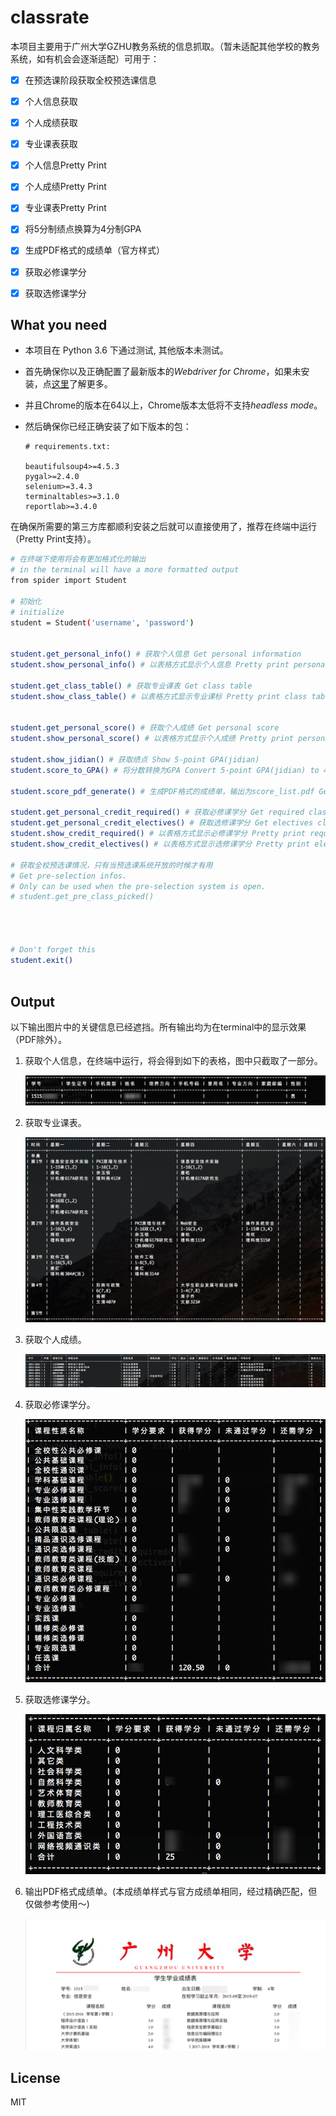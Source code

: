 # classrate
本项目主要用于广州大学GZHU教务系统的信息抓取。（暂未适配其他学校的教务系统，如有机会会逐渐适配）可用于： 

* [x] 在预选课阶段获取全校预选课信息
* [x] 个人信息获取
* [x] 个人成绩获取
* [x] 专业课表获取
* [x] 个人信息Pretty Print
* [x] 个人成绩Pretty Print
* [x] 专业课表Pretty Print
* [x] 将5分制绩点换算为4分制GPA
* [x] 生成PDF格式的成绩单（官方样式）
* [x] 获取必修课学分
* [x] 获取选修课学分


## What you need
* 本项目在 Python 3.6 下通过测试, 其他版本未测试。

* 首先确保你以及正确配置了最新版本的*Webdriver for Chrome*，如果未安装，点[这里](https://docs.seleniumhq.org/projects/webdriver/)了解更多。 

* 并且Chrome的版本在64以上，Chrome版本太低将不支持*headless mode*。

* 然后确保你已经正确安装了如下版本的包：

    ```
    # requirements.txt:
    
    beautifulsoup4>=4.5.3
    pygal>=2.4.0
    selenium>=3.4.3
    terminaltables>=3.1.0
    reportlab>=3.4.0
    ```

在确保所需要的第三方库都顺利安装之后就可以直接使用了，推荐在终端中运行（Pretty Print支持）。

```bash
# 在终端下使用将会有更加格式化的输出
# in the terminal will have a more formatted output
from spider import Student

# 初始化
# initialize
student = Student('username', 'password')


student.get_personal_info() # 获取个人信息 Get personal information
student.show_personal_info() # 以表格方式显示个人信息 Pretty print personal information in ASCII table

student.get_class_table() # 获取专业课表 Get class table
student.show_class_table() # 以表格方式显示专业课标 Pretty print class table in ASCII table


student.get_personal_score() # 获取个人成绩 Get personal score
student.show_personal_score() # 以表格方式显示个人成绩 Pretty print personal score in ASCII table

student.show_jidian() # 获取绩点 Show 5-point GPA(jidian)
student.score_to_GPA() # 将分数转换为GPA Convert 5-point GPA(jidian) to 4-point GPA

student.score_pdf_generate() # 生成PDF格式的成绩单，输出为score_list.pdf Generate score list in PDF format and output as score_list.pdf

student.get_personal_credit_required() # 获取必修课学分 Get required classes credit
student.get_personal_credit_electives() # 获取选修课学分 Get electives classes credit
student.show_credit_required() # 以表格方式显示必修课学分 Pretty print required classes credit in ASCII table
student.show_credit_electives() # 以表格方式显示选修课学分 Pretty print electives classes credit in ASCII table

# 获取全校预选课情况，只有当预选课系统开放的时候才有用 
# Get pre-selection infos.
# Only can be used when the pre-selection system is open.
# student.get_pre_class_picked() 




# Don't forget this
student.exit()
    
```

## Output
以下输出图片中的关键信息已经遮挡。所有输出均为在terminal中的显示效果（PDF除外）。
1. 获取个人信息，在终端中运行，将会得到如下的表格，图中只截取了一部分。

    ![](pic/info.png)
    
2. 获取专业课表。

    ![](pic/table.png)
    
3. 获取个人成绩。

    ![](pic/score.png)
   
4. 获取必修课学分。

    ![](pic/credit_req.png)

5. 获取选修课学分。

    ![](pic/credit_ele.png)
    
6. 输出PDF格式成绩单。(本成绩单样式与官方成绩单相同，经过精确匹配，但仅做参考使用～)

    ![](pic/score_list.png)

## License
MIT









